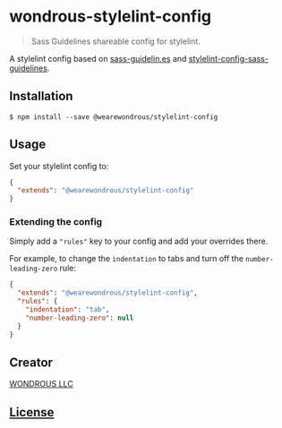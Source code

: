 # wondrous-stylelint-config

> Sass Guidelines shareable config for stylelint.

A stylelint config based on [sass-guidelin.es](https://sass-guidelin.es/) and
[stylelint-config-sass-guidelines](https://github.com/bjankord/stylelint-config-sass-guidelines).

## Installation

```console
$ npm install --save @wearewondrous/stylelint-config
```

## Usage

Set your stylelint config to:

```json
{
  "extends": "@wearewondrous/stylelint-config"
}
```

### Extending the config

Simply add a `"rules"` key to your config and add your overrides there.

For example, to change the `indentation` to tabs and turn off the `number-leading-zero` rule:


```json
{
  "extends": "@wearewondrous/stylelint-config",
  "rules": {
    "indentation": "tab",
    "number-leading-zero": null
  }
}
```

## Creator

[WONDROUS LLC](https://www.wearewondrous.com/)

## [License](LICENSE)
